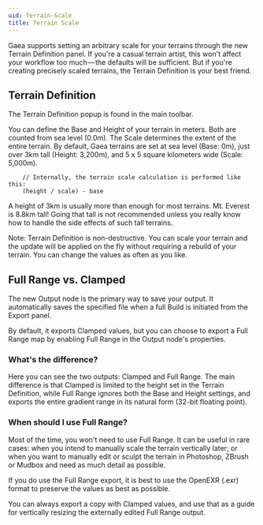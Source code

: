 ```yaml
---
uid: Terrain-Scale
title: Terrain Scale
---
```


Gaea supports setting an arbitrary scale for your terrains through the new Terrain Definition panel. If you're a casual terrain artist, this won't affect your workflow too much — the defaults will be sufficient. But if you're creating precisely scaled terrains, the Terrain Definition is your best friend.

## Terrain Definition
The Terrain Definition popup is found in the main toolbar.

You can define the Base and Height of your terrain in meters. Both are counted from sea level (0.0m). The Scale determines the extent of the entire terrain. By default, Gaea terrains are set at sea level (Base: 0m), just over 3km tall (Height: 3,200m), and 5 x 5 square kilometers wide (Scale: 5,000m).

```
    // Internally, the terrain scale calculation is performed like this:
    (height / scale) - base

```

A height of 3km is usually more than enough for most terrains. Mt. Everest is 8.8km tall! Going that tall is not recommended unless you really know how to handle the side effects of such tall terrains.

Note: Terrain Definition is non-destructive. You can scale your terrain and the update will be applied on the fly without requiring a rebuild of your terrain. You can change the values as often as you like.

## Full Range vs. Clamped
The new Output node is the primary way to save your output. It automatically saves the specified file when a full Build is initiated from the Export panel.

By default, it exports Clamped values, but you can choose to export a Full Range map by enabling Full Range in the Output node's properties.

### What's the difference?
Here you can see the two outputs: Clamped and Full Range. The main difference is that Clamped is limited to the height set in the Terrain Definition, while Full Range ignores both the Base and Height settings, and exports the entire gradient range in its natural form (32-bit floating point).

### When should I use Full Range?
Most of the time, you won't need to use Full Range. It can be useful in rare cases: when you intend to manually scale the terrain vertically later; or when you want to manually edit or sculpt the terrain in Photoshop, ZBrush or Mudbox and need as much detail as possible.

If you do use the Full Range export, it is best to use the OpenEXR (.exr) format to preserve the values as best as possible.

You can always export a copy with Clamped values, and use that as a guide for vertically resizing the externally edited Full Range output.
